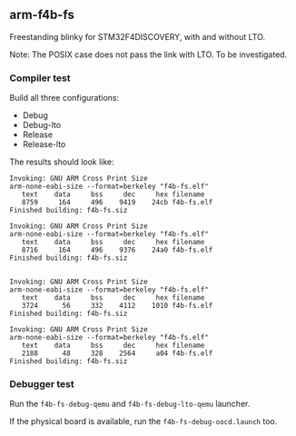 ## arm-f4b-fs

Freestanding blinky for STM32F4DISCOVERY, with and without LTO.

Note: The POSIX case does not pass the link with LTO. To be investigated.

### Compiler test

Build all three configurations:

- Debug
- Debug-lto
- Release
- Release-lto

The results should look like:

```console
Invoking: GNU ARM Cross Print Size
arm-none-eabi-size --format=berkeley "f4b-fs.elf"
   text	   data	    bss	    dec	    hex	filename
   8759	    164	    496	   9419	   24cb	f4b-fs.elf
Finished building: f4b-fs.siz

Invoking: GNU ARM Cross Print Size
arm-none-eabi-size --format=berkeley "f4b-fs.elf"
   text	   data	    bss	    dec	    hex	filename
   8716	    164	    496	   9376	   24a0	f4b-fs.elf
Finished building: f4b-fs.siz


Invoking: GNU ARM Cross Print Size
arm-none-eabi-size --format=berkeley "f4b-fs.elf"
   text	   data	    bss	    dec	    hex	filename
   3724	     56	    332	   4112	   1010	f4b-fs.elf
Finished building: f4b-fs.siz

Invoking: GNU ARM Cross Print Size
arm-none-eabi-size --format=berkeley "f4b-fs.elf"
   text	   data	    bss	    dec	    hex	filename
   2188	     48	    328	   2564	    a04	f4b-fs.elf
Finished building: f4b-fs.siz
```

### Debugger test

Run the `f4b-fs-debug-qemu` and `f4b-fs-debug-lto-qemu` launcher.

If the physical board is available, run the `f4b-fs-debug-oocd.launch` too.
